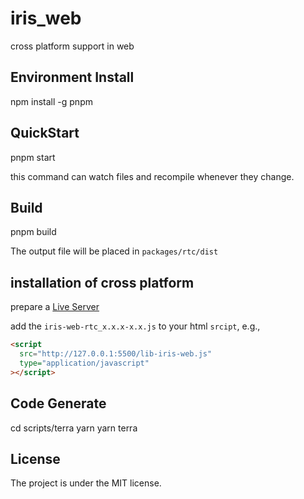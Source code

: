 # iris_web

cross platform support in web

## Environment Install

npm install -g pnpm

## QuickStart

pnpm start

this command can watch files and recompile whenever they change.

## Build

pnpm build

The output file will be placed in `packages/rtc/dist`

## installation of cross platform

prepare a [Live Server](https://github.com/ritwickdey/vscode-live-server-plus-plus)

add the `iris-web-rtc_x.x.x-x.x.js` to your html `srcipt`, e.g.,

```html
<script
  src="http://127.0.0.1:5500/lib-iris-web.js"
  type="application/javascript"
></script>
```

## Code Generate

cd scripts/terra
yarn
yarn terra

## License

The project is under the MIT license.
